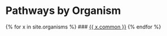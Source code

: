 <h1>Pathways by Organism</h1>
{% for x in site.organisms %}
### <a href="{{ x.url }}">{{ x.common }}</a>
{% endfor %}  

